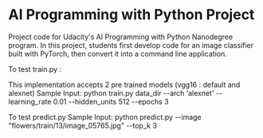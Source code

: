 # AI Programming with Python Project

Project code for Udacity's AI Programming with Python Nanodegree program. In this project, students first develop code for an image classifier built with PyTorch, then convert it into a command line application.

To test train.py :

This implementation accepts 2 pre trained models (vgg16 : default and alexnet)
Sample Input:
    python train.py data_dir --arch ‘alexnet' --learning_rate 0.01 --hidden_units 512 --epochs 3
   	
To test predict.py
Sample Input:
	python predict.py --image "flowers/train/13/image_05765.jpg"  --top_k 3